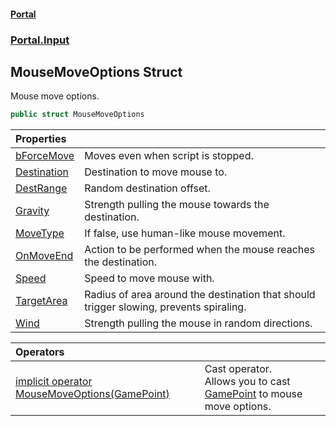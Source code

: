 #### [Portal](index.md 'index')
### [Portal.Input](Portal.Input.md 'Portal.Input')

## MouseMoveOptions Struct

Mouse move options.

```csharp
public struct MouseMoveOptions
```

| Properties | |
| :--- | :--- |
| [bForceMove](MouseMoveOptions.bForceMove.md 'Portal.Input.MouseMoveOptions.bForceMove') | Moves even when script is stopped. |
| [Destination](MouseMoveOptions.Destination.md 'Portal.Input.MouseMoveOptions.Destination') | Destination to move mouse to. |
| [DestRange](MouseMoveOptions.DestRange.md 'Portal.Input.MouseMoveOptions.DestRange') | Random destination offset. |
| [Gravity](MouseMoveOptions.Gravity.md 'Portal.Input.MouseMoveOptions.Gravity') | Strength pulling the mouse towards the destination. |
| [MoveType](MouseMoveOptions.MoveType.md 'Portal.Input.MouseMoveOptions.MoveType') | If false, use human-like mouse movement. |
| [OnMoveEnd](MouseMoveOptions.OnMoveEnd.md 'Portal.Input.MouseMoveOptions.OnMoveEnd') | Action to be performed when the mouse reaches the destination. |
| [Speed](MouseMoveOptions.Speed.md 'Portal.Input.MouseMoveOptions.Speed') | Speed to move mouse with. |
| [TargetArea](MouseMoveOptions.TargetArea.md 'Portal.Input.MouseMoveOptions.TargetArea') | Radius of area around the destination that should trigger slowing, prevents spiraling. |
| [Wind](MouseMoveOptions.Wind.md 'Portal.Input.MouseMoveOptions.Wind') | Strength pulling the mouse in random directions. |

| Operators | |
| :--- | :--- |
| [implicit operator MouseMoveOptions(GamePoint)](MouseMoveOptions.implicitoperatorMouseMoveOptions(GamePoint).md 'Portal.Input.MouseMoveOptions.op_Implicit Portal.Input.MouseMoveOptions(Portal.GamePoint)') | Cast operator. <br/> Allows you to cast [GamePoint](GamePoint.md 'Portal.GamePoint') to mouse move options. |
